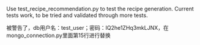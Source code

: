 Use test_recipe_recommendation.py to test the recipe generation. Current tests work, to be tried and validated through more tests.

被警告了，db用户名：test_user；密码：IQ2he1ZHq3mkLJNX，在mongo_connection.py里面第15行进行替换
